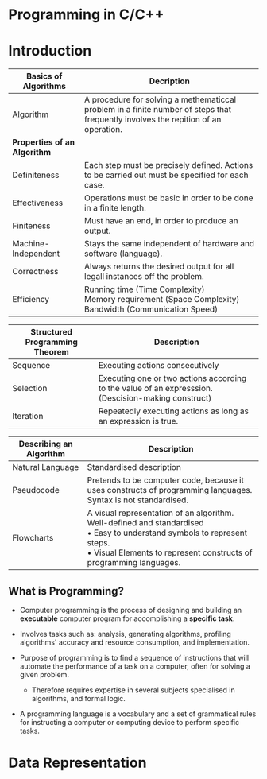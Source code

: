 # Programming in C/C++

# Introduction

| Basics of Algorithms         | Decription                                                   |
| ---------------------------- | ------------------------------------------------------------ |
| Algorithm                    | A procedure for solving a methematiccal problem in a finite number of steps that frequently involves the repition of an operation. |
| **Properties of an Algorithm** |                                                              |
| Definiteness                 | Each step must be precisely defined. Actions to be carried out must be specified for each case. |
| Effectiveness                | Operations must be basic in order to be done in a finite length. |
| Finiteness                   | Must have an end, in order to produce an output.             |
| Machine-Independent          | Stays the same independent of hardware and software (language). |
| Correctness                  | Always returns the desired output for all legall instances off the problem. |
| Efficiency                   | Running time (Time Complexity)<br />Memory requirement (Space Complexity)<br />Bandwidth (Communication Speed) |

| Structured Programming Theorem | Description                                                  |
| ------------------------------ | ------------------------------------------------------------ |
| Sequence                       | Executing actions consecutively                              |
| Selection                      | Executing one or two actions  according to the value of an expresssion. (Descision-making construct) |
| Iteration                      | Repeatedly executing actions as long as an expression is true. |

| Describing an Algorithm | Description                                                  |
| ----------------------- | ------------------------------------------------------------ |
| Natural Language        | Standardised description                                     |
| Pseudocode              | Pretends to be computer code, because it uses constructs of programming languages.<br />Syntax is not standardised. |
| Flowcharts              | A visual representation of an algorithm.<br />Well-defined and standardised<br />• Easy to understand symbols to represent steps.<br />• Visual Elements to represent constructs of programming languages. |

## What is Programming?

- Computer programming is the process of designing and building an **executable** computer program for accomplishing a **specific task**.

- Involves tasks such as: analysis, generating algorithms, profiling algorithms' accuracy and     resource consumption, and implementation.

- Purpose of programming is to  find a sequence of instructions that will automate the performance of a task on a computer, often for solving a given problem.
	- Therefore requires expertise in several subjects specialised in  algorithms, and formal logic.

- A programming language is a vocabulary and a set of grammatical rules for instructing a computer or computing device to perform specific tasks.

# Data Representation
